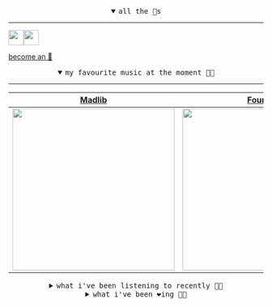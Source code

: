 <details open>

<summary align="center"><samp>all the 🥚s</samp></summary>
<hr />

<a href="https://github.com/pvinis"><img src="https://avatars.githubusercontent.com/u/100233?s=90&v=4" width="30" height="30" /><a href="https://github.com/maxPugh"><img src="https://avatars.githubusercontent.com/u/46350013?s=90&u=52a601eaa2d272b35477d096fe782ebf0a8a1f68&v=4" width="30" height="30" />

<samp><a href="https://github.com/bitttttten/bitttttten/stargazers">become an 🥚</a></samp>

</details>

<details open>

<summary align="center"><samp>my favourite music at the moment 🎵🎶</samp></summary>
<hr />

<!-- toc -->

| [Madlib](https://open.spotify.com/artist/5LhTec3c7dcqBvpLRWbMcf)                                                                                                 | [Four Tet](https://open.spotify.com/artist/7Eu1txygG6nJttLHbZdQOh)                                                                                               | [Boards of Canada](https://open.spotify.com/artist/2VAvhf61GgLYmC6C8anyX1)                                                                                       | [Superorganism](https://open.spotify.com/artist/0Wkm45quqfx3NepJpXDvwE)                                                                                          |
| ---------------------------------------------------------------------------------------------------------------------------------------------------------------- | ---------------------------------------------------------------------------------------------------------------------------------------------------------------- | ---------------------------------------------------------------------------------------------------------------------------------------------------------------- | ---------------------------------------------------------------------------------------------------------------------------------------------------------------- |
| [<img src="https://i.scdn.co/image/e73ab683f7db79f808d05538cc4390b4e5d47804" width="320" height="auto">](https://open.spotify.com/artist/5LhTec3c7dcqBvpLRWbMcf) | [<img src="https://i.scdn.co/image/c68646bdcd569ea787764404081d140d55027f4f" width="320" height="auto">](https://open.spotify.com/artist/7Eu1txygG6nJttLHbZdQOh) | [<img src="https://i.scdn.co/image/c0b33a8d211600d70dcda3077d6a582da34321b0" width="320" height="auto">](https://open.spotify.com/artist/2VAvhf61GgLYmC6C8anyX1) | [<img src="https://i.scdn.co/image/ab2d92455e0a0377a44aa364124321ac9824b1ef" width="320" height="auto">](https://open.spotify.com/artist/0Wkm45quqfx3NepJpXDvwE) |

<!-- tocstop -->

</details>

<details>

<summary align="center"><samp>what i've been listening to recently 🎵🎶</samp></summary>
<hr />

<!-- toc -->

| [Parallel 7<br />Four Tet](https://open.spotify.com/track/3LqQJYUqxRFpX3tnvIsGGh)                                                                               | [At the River<br />Groove Armada](https://open.spotify.com/track/0KIPa0YuQ5QFmlAqRyXNd9)                                                                        | [We Welcome Tomorrow<br />Portico Quartet](https://open.spotify.com/track/3FwHFM91yDYOsQpyin9ofu)                                                               | [Tin King<br />Ultraísta](https://open.spotify.com/track/6zt7JLDfdW6ErXM3FpFjC1)                                                                                |
| --------------------------------------------------------------------------------------------------------------------------------------------------------------- | --------------------------------------------------------------------------------------------------------------------------------------------------------------- | --------------------------------------------------------------------------------------------------------------------------------------------------------------- | --------------------------------------------------------------------------------------------------------------------------------------------------------------- |
| [<img src="https://i.scdn.co/image/c68646bdcd569ea787764404081d140d55027f4f" width="320" height="auto">](https://open.spotify.com/track/3LqQJYUqxRFpX3tnvIsGGh) | [<img src="https://i.scdn.co/image/0377bcad92a02799e27e8ec95e4efb99e5094a82" width="320" height="auto">](https://open.spotify.com/track/0KIPa0YuQ5QFmlAqRyXNd9) | [<img src="https://i.scdn.co/image/3af7e6cab53bdc3ce79f8baff5479ba578be0454" width="320" height="auto">](https://open.spotify.com/track/3FwHFM91yDYOsQpyin9ofu) | [<img src="https://i.scdn.co/image/b10a2a7f1f377cc1a56adb4e08ecbbfe5f9d8d77" width="320" height="auto">](https://open.spotify.com/track/6zt7JLDfdW6ErXM3FpFjC1) |

<!-- tocstop -->

</details>

<details>

<summary align="center"><samp>what i've been ❤️ing 🎵🎶</samp></summary>
<hr />

<!-- toc -->

| [Parallel 7<br />Four Tet](https://open.spotify.com/album/1xrXrgQDQzTlGrDYhX8ikT)                                                                               | [Parallel 6<br />Four Tet](https://open.spotify.com/album/1xrXrgQDQzTlGrDYhX8ikT)                                                                               | [Parallel 4<br />Four Tet](https://open.spotify.com/album/1xrXrgQDQzTlGrDYhX8ikT)                                                                               | [Empty Words<br />Bowery Electric](https://open.spotify.com/album/6jbGBeBtwD05O0EV9RFjlC)                                                                       |
| --------------------------------------------------------------------------------------------------------------------------------------------------------------- | --------------------------------------------------------------------------------------------------------------------------------------------------------------- | --------------------------------------------------------------------------------------------------------------------------------------------------------------- | --------------------------------------------------------------------------------------------------------------------------------------------------------------- |
| [<img src="https://i.scdn.co/image/ab67616d0000b2738ca7b1e049ed737df8e29d5d" width="320" height="auto">](https://open.spotify.com/album/1xrXrgQDQzTlGrDYhX8ikT) | [<img src="https://i.scdn.co/image/ab67616d0000b2738ca7b1e049ed737df8e29d5d" width="320" height="auto">](https://open.spotify.com/album/1xrXrgQDQzTlGrDYhX8ikT) | [<img src="https://i.scdn.co/image/ab67616d0000b2738ca7b1e049ed737df8e29d5d" width="320" height="auto">](https://open.spotify.com/album/1xrXrgQDQzTlGrDYhX8ikT) | [<img src="https://i.scdn.co/image/ab67616d0000b27364ce042e499d23c29de97d4b" width="320" height="auto">](https://open.spotify.com/album/6jbGBeBtwD05O0EV9RFjlC) |

<!-- tocstop -->

</details>

